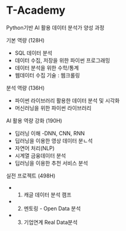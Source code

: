 # T-Academy
Python기반 AI 활용 데이터 분석가 양성 과정

기본 역량 (128H)
- SQL 데이터 분석
- 데이터 수집, 저장을 위한 파이썬 프로그래밍
- 데이터 분석을 위한 수학/통계
- 웹데이터 수집 기술 : 웹크롤링

분석 역량 (136H)
- 파이썬 라이브러리 활용한 데이터 분석 및 시각화
- 머신러닝을 위한 파이썬 라이브러리

AI 활용 역량 강화 (190H)
- 딥러닝 이해 -DNN, CNN, RNN
- 딥러닝을 이용한 영상 데이터 분ㄴ석
- 자연어 처리(NLP)
- 시계열 금융데이터 분석
- 딥러닝을 이용한 추천 서비스 분석

실전 프로젝트 (498H)
- 1. 캐글 데이터 분석 캠프
- 2. 멘토링 - Open Data 분석
- 3. 기업연계 Real Data분석
